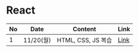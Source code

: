 # React

| No | Date     | Content          | Link                                                                                                                          |
|----|----------|------------------|-------------------------------------------------------------------------------------------------------------------------------|
| 1  | 11/20(월) | HTML, CSS, JS 복습 | [Link](https://github.com/kyukong/SeSAC-java-fullstack/blob/main/4.%20react/%5B11-20%5DHTML%2CCSS%2CJS_%EB%B3%B5%EC%8A%B5.md) |
